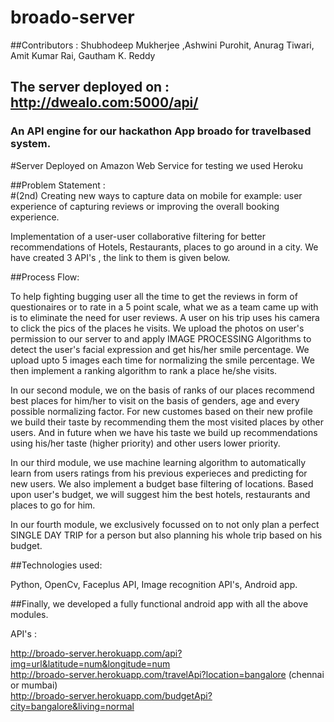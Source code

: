 # broado-server
##Contributors : Shubhodeep Mukherjee ,Ashwini Purohit, Anurag Tiwari, Amit Kumar Rai, Gautham K. Reddy
## The server deployed on : http://dwealo.com:5000/api/<br />
### An API engine for our hackathon App broado for travelbased system.
#Server Deployed on Amazon Web Service for testing we used Heroku

##Problem Statement :   
#(2nd) Creating new ways to capture data on mobile for example: user experience of capturing reviews or improving the overall booking experience.

Implementation of a user-user collaborative filtering for better recommendations of Hotels, Restaurants, places to go around in a city. We have created 3 API's , the link to them is given below. 

##Process Flow:

To help fighting bugging user all the time to get the reviews in form of questionaires or to rate in a 5 point scale, what we as a team came up with is to eliminate the need for user reviews. A user on his trip uses his camera to click the pics of the places he visits. We upload the photos on user's permission to our server to and apply IMAGE PROCESSING Algorithms to detect the user's facial expression and get his/her smile percentage.
We upload upto 5 images each time for normalizing the smile percentage. We then implement a ranking algorithm to rank a place he/she visits.

In our second module, we on the basis of ranks of our places recommend best places for him/her to visit on the basis of genders, age and every possible normalizing factor. For new customes based on their new profile we build their taste by recommending them the most visited places by other users. And in future when we have his taste we build up recommendations using his/her taste (higher priority) and other users lower priority.

In our third module, we use machine learning algorithm to automatically learn from users ratings from his previous experieces and predicting for new users. We also implement a budget base filtering of locations. Based upon user's budget, we will suggest him the best hotels, restaurants and places to go for him.

In our fourth module, we exclusively focussed on to not only plan a perfect SINGLE DAY TRIP for a person but also planning his whole trip based on his budget.


##Technologies used:

Python, OpenCv, Faceplus API, Image recognition API's, Android app.

##Finally, we developed a fully functional android app with all the above modules. 




API's : 

http://broado-server.herokuapp.com/api?img=url&latitude=num&longitude=num<br />
http://broado-server.herokuapp.com/travelApi?location=bangalore (chennai or mumbai)<br />
http://broado-server.herokuapp.com/budgetApi?city=bangalore&living=normal
